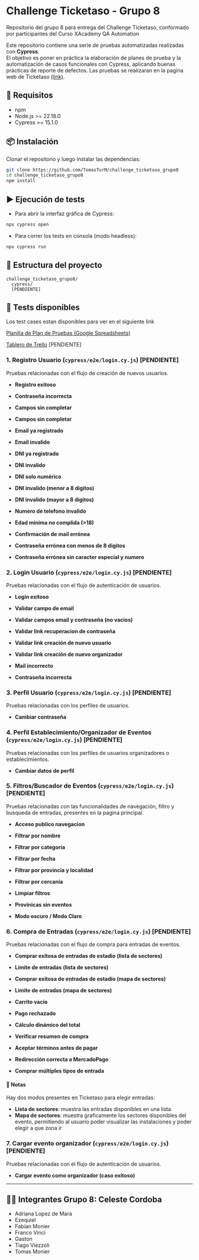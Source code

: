 # Challenge Ticketaso - Grupo 8

Repositorio del grupo 8 para entrega del Challenge Ticketaso, conformado por participantes del Curso XAcademy QA Automation 

Este repositorio contiene una serie de pruebas automatizadas realizadas con **Cypress**.  
El  objetivo es poner en práctica la elaboración de planes de prueba y la automatización 
de casos funcionales con Cypress, aplicando buenas prácticas de reporte de defectos.
Las pruebas se realizaran en la pagina web de Ticketaso [(link)](https://vps-3696213-x.dattaweb.com/).

## 🚀 Requisitos
- npm
- Node.js >= 22.18.0
- Cypress >= 15.1.0

## 📦 Instalación
Clonar el repositorio y luego instalar las dependencias:

```bash
git clone https://github.com/TomasTurM/challenge_ticketaso_grupo8
cd challenge_ticketaso_grupo8
npm install
```

## ▶️ Ejecución de tests

- Para abrir la interfaz gráfica de Cypress:
```bash
npx cypress open
```

- Para correr los tests en consola (modo headless):
```bash
npx cypress run
```

## 📂 Estructura del proyecto

```
challenge_ticketaso_grupo8/
  cypress/
  [PENDIENTE]
```

## 🔑 Tests disponibles

Los test cases estan disponibles para ver en el siguiente link

[Planilla de Plan de Pruebas (Google Spreadsheets)](https://docs.google.com/spreadsheets/d/1hQVeDdiBqR1mtWfs-KDt2vLJZ8Ix0Yo6/edit?usp=sharing&ouid=117098021920744709897&rtpof=true&sd=true)

[Tablero de Trello]() [PENDIENTE]

### 1. Registro Usuario (`cypress/e2e/login.cy.js`) [PENDIENTE]
Pruebas relacionadas con el flujo de creación de nuevos usuarios.

- **Registro exitoso**  

- **Contraseña incorrecta**  

- **Campos sin completar**  

- **Campos sin completar**  

- **Email ya registrado**  

- **Email invalido**  

- **DNI ya registrado**  

- **DNI invalido**  

- **DNI solo numérico**  

- **DNI invalido (menor a 8 digitos)**  

- **DNI invalido (mayor a 8 digitos)**  

- **Numero de telefono invalido**  

- **Edad mínima no complida (>18)**  

- **Confirmación de mail errónea**  

- **Contraseña errónea con menos de 8 digitos**  

- **Contraseña errónea sin caracter especial y numero**  

### 2. Login Usuario (`cypress/e2e/login.cy.js`) [PENDIENTE]
Pruebas relacionadas con el flujo de autenticación de usuarios.

- **Login exitoso**  

- **Validar campo de email**  

- **Validar campos email y contraseña (no vacios)**  

- **Validar link recuperacion de contraseña**  

- **Validar link creación de nuevo usuario**  

- **Validar link creación de nuevo organizador**  

- **Mail incorrecto**  

- **Contraseña incorrecta**  

### 3. Perfil Usuario (`cypress/e2e/login.cy.js`) [PENDIENTE]
Pruebas relacionadas con los perfiles de usuarios.

- **Cambiar contraseña**  

### 4. Perfil Establecimiento/Organizador de Eventos (`cypress/e2e/login.cy.js`) [PENDIENTE]
Pruebas relacionadas con los perfiles de usuarios organizadores o establecimientos.

- **Cambiar datos de perfil**  

### 5. Filtros/Buscador de Eventos (`cypress/e2e/login.cy.js`) [PENDIENTE]
Pruebas relacionadas con las funcionalidades de navegación, filtro y busqueda de entradas, presentes en la pagina principal.

- **Acceso publico navegacion**  

- **Filtrar por nombre**  

- **Filtrar por categoria**  

- **Filtrar por fecha**  

- **Filtrar por provincia y localidad**  

- **Filtrar por cercanía**  

- **Limpiar filtros**  

- **Provinicas sin eventos**  

- **Modo oscuro / Modo Claro**  

### 6. Compra de Entradas (`cypress/e2e/login.cy.js`) [PENDIENTE]
Pruebas relacionadas con el flujo de compra para entradas de eventos.

- **Comprar exitosa de entradas de estadio (lista de sectores)**  

- **Limite de entradas (lista de sectores)**  

- **Comprar exitosa de entradas de estadio (mapa de sectores)**  

- **Limite de entradas (mapa de sectores)**  

- **Carrito vacío**  

- **Pago rechazado**  

- **Cálculo dinámico del total**  

- **Verificar resumen de compra**  

- **Aceptar términos antes de pagar**  

- **Redirección correcta a MercadoPago**  

- **Comprar múltiples tipos de entrada**  

#### 📝 Notas 
Hay dos modos presentes en Ticketaso para elegir entradas: 

- **Lista de sectores**: muestra las entradas disponibles en una lista
- **Mapa de sectores**: muestra graficamente los sectores disponibles del evento, 
permitiendo al usuario poder visualizar las instalaciones y poder elegir a que zona ir

### 7. Cargar evento organizador (`cypress/e2e/login.cy.js`) [PENDIENTE] 
Pruebas relacionadas con el flujo de autenticación de usuarios. 

- **Cargar evento como organizador (caso exitoso)**  

--- 

## 👨‍💻 Integrantes Grupo 8: Celeste Cordoba

- Adriana Lopez de Mara
- Ezequiel
- Fabian Monier
- Franco Vinci
- Gaston
- Tiago Viezzoli
- Tomas Monier